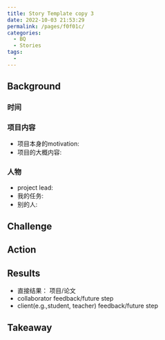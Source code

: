 ```yaml
---
title: Story Template copy 3
date: 2022-10-03 21:53:29
permalink: /pages/f0f01c/
categories:
  - BQ
  - Stories
tags:
  - 
---
```


## Background

### 时间

### 项目内容
- 项目本身的motivation:
- 项目的大概内容:

### 人物
- project lead:
- 我的任务:
- 别的人:

## Challenge

## Action

## Results
- 直接结果： 项目/论文
- collaborator feedback/future step
- client(e.g.,student, teacher) feedback/future step

## Takeaway

